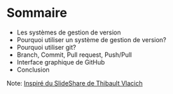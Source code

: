 # Sommaire

- Les systèmes de gestion de version
- Pourquoi utiliser un système de gestion de version?
- Pourquoi utiliser git?
- Branch, Commit, Pull request, Push/Pull
- Interface graphique de GitHub
- Conclusion

Note:
[Inspiré du SlideShare de Thibault Vlacich](https://www.slideshare.net/ThibaultVlacich/prsentation-git-github)

